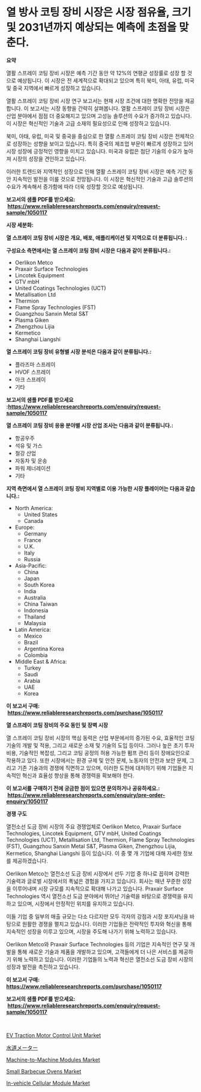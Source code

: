 <p><h1>열 방사 코팅 장비 시장은 시장 점유율, 크기 및 2031년까지 예상되는 예측에 초점을 맞춘다.</h1></p><p><strong>요약</strong></p>
<p><p>열활 스프레이 코팅 장비 시장은 예측 기간 동안 약 12%의 연평균 성장률로 성장 할 것으로 예상됩니다. 이 시장은 전 세계적으로 확대되고 있으며 특히 북미, 아태, 유럽, 미국 및 중국 지역에서 빠르게 성장하고 있습니다.</p><p>열활 스프레이 코팅 장비 시장 연구 보고서는 현재 시장 조건에 대한 명확한 전망을 제공합니다. 이 보고서는 시장 동향을 간략히 살펴봅니다. 열활 스프레이 코팅 장비 시장은 산업 분야에서 점점 더 중요해지고 있으며 고성능 솔루션의 수요가 증가하고 있습니다. 이 시장은 혁신적인 기술과 고급 소재의 필요성으로 인해 성장하고 있습니다.</p><p>북미, 아태, 유럽, 미국 및 중국을 중심으로 한 열활 스프레이 코팅 장비 시장은 전체적으로 성장하는 성향을 보이고 있습니다. 특히 중국의 제조업 부문이 빠르게 성장하고 있어 시장 성장에 긍정적인 영향을 미치고 있습니다. 미국과 유럽은 첨단 기술의 수요가 높아져 시장의 성장을 견인하고 있습니다.</p><p>이러한 트렌드와 지역적인 성장으로 인해 열활 스프레이 코팅 장비 시장은 예측 기간 동안 지속적인 발전을 이룰 것으로 전망됩니다. 이 시장은 혁신적인 기술과 고급 솔루션의 수요가 계속해서 증가함에 따라 더욱 성장할 것으로 예상됩니다.</p></p>
<p><strong>보고서의 샘플 PDF를 받으세요: &nbsp;<a href="https://www.reliableresearchreports.com/enquiry/request-sample/1050117">https://www.reliableresearchreports.com/enquiry/request-sample/1050117</a></strong></p>
<p><strong>시장 세분화:</strong></p>
<p><strong> 열 스프레이 코팅 장비 시장은 개요, 배포, 애플리케이션 및 지역으로 더 분류됩니다. :</strong></p>
<p><strong>구성요소 측면에서는 열 스프레이 코팅 장비 시장은 다음과 같이 분류됩니다.:</strong></p>
<p><ul><li>Oerlikon Metco</li><li>Praxair Surface Technologies</li><li>Lincotek Equipment</li><li>GTV mbH</li><li>United Coatings Technologies (UCT)</li><li>Metallisation Ltd</li><li>Thermion</li><li>Flame Spray Technologies (FST)</li><li>Guangzhou Sanxin Metal S&T</li><li>Plasma Giken</li><li>Zhengzhou Lijia</li><li>Kermetico</li><li>Shanghai Liangshi</li></ul></p>
<p><strong> 열 스프레이 코팅 장비 유형별 시장 분석은 다음과 같이 분류됩니다.:</strong></p>
<p><ul><li>플라즈마 스프레이</li><li>HVOF 스프레이</li><li>아크 스프레이</li><li>기타</li></ul></p>
<p><strong>보고서의 샘플 PDF를 받으세요 :<a href="https://www.reliableresearchreports.com/enquiry/request-sample/1050117">https://www.reliableresearchreports.com/enquiry/request-sample/1050117</a></strong></p>
<p><strong> 열 스프레이 코팅 장비 응용 분야별 시장 산업 조사는 다음과 같이 분류됩니다.:</strong></p>
<p><ul><li>항공우주</li><li>석유 및 가스</li><li>철강 산업</li><li>자동차 및 운송</li><li>파워 제너레이션</li><li>기타</li></ul></p>
<p><strong>지역 측면에서 열 스프레이 코팅 장비 지역별로 이용 가능한 시장 플레이어는 다음과 같습니다.:</strong></p>
<p><ul>
    <li>
        North America:
        <ul>
            <li>United States</li>
            <li>Canada</li>
        </ul>
    </li>
    <li>
        Europe:
        <ul>
            <li>Germany</li>
            <li>France</li>
            <li>U.K.</li>
            <li>Italy</li>
            <li>Russia</li>
        </ul>
    </li>
    <li>
        Asia-Pacific:
        <ul>
            <li>China</li>
            <li>Japan</li>
            <li>South Korea</li>
            <li>India</li>
            <li>Australia</li>
            <li>China Taiwan</li>
            <li>Indonesia</li>
            <li>Thailand</li>
            <li>Malaysia</li>
        </ul>
    </li>
    <li>
        Latin America:
        <ul>
            <li>Mexico</li>
            <li>Brazil</li>
            <li>Argentina Korea</li>
            <li>Colombia</li>
        </ul>
    </li>
    <li>
        Middle East & Africa:
        <ul>
            <li>Turkey</li>
            <li>Saudi</li>
            <li>Arabia</li>
            <li>UAE</li>
            <li>Korea</li>
        </ul>
    </li>
    </ul></p>
<p><strong>이 보고서 구매: &nbsp;<a href="https://www.reliableresearchreports.com/purchase/1050117">https://www.reliableresearchreports.com/purchase/1050117</a></strong></p>
<p><strong>열 스프레이 코팅 장비의 주요 동인 및 장벽 시장</strong></p>
<p><p>열 스프레이 코팅 장비 시장의 핵심 동력은 산업 부문에서의 증가된 수요, 효율적인 코팅 기술의 개발 및 적용, 그리고 새로운 소재 및 기술의 도입 등이다. 그러나 높은 초기 투자 비용, 기술적인 복잡성, 그리고 코팅 공정의 허용 가능한 펌프 관리 등이 장애요인으로 작용하고 있다. 또한 시장에서는 환경 규제 및 안전 문제, 노동자의 안전과 보안 문제, 그리고 기존 기술과의 경쟁에 직면하고 있으며, 이러한 도전에 대처하기 위해 기업들은 지속적인 혁신과 효율성 향상을 통해 경쟁력을 확보해야 한다.</p></p>
<p><strong>이 보고서를 구매하기 전에 궁금한 점이 있으면 문의하거나 공유하세요.: &nbsp;<a href="https://www.reliableresearchreports.com/enquiry/pre-order-enquiry/1050117">https://www.reliableresearchreports.com/enquiry/pre-order-enquiry/1050117</a></strong></p>
<p><strong>경쟁 구도</strong></p>
<p><p>열전소선 도금 장비 시장의 주요 경쟁업체로 Oerlikon Metco, Praxair Surface Technologies, Lincotek Equipment, GTV mbH, United Coatings Technologies (UCT), Metallisation Ltd, Thermion, Flame Spray Technologies (FST), Guangzhou Sanxin Metal S&T, Plasma Giken, Zhengzhou Lijia, Kermetico, Shanghai Liangshi 등이 있습니다. 이 중 몇 개 기업에 대해 자세한 정보를 제공하겠습니다.</p><p>Oerlikon Metco는 열전소선 도금 장비 시장에서 선두 기업 중 하나로 꼽히며 강력한 기술력과 글로벌 시장에서의 폭넓은 경험을 가지고 있습니다. 회사는 매년 꾸준한 성장을 이루어내며 시장 규모를 지속적으로 확대해 나가고 있습니다. Praxair Surface Technologies 역시 열전소선 도금 분야에서 뛰어난 기술력을 바탕으로 경쟁력을 유지하고 있으며, 시장에서 안정적인 위치를 유지하고 있습니다.</p><p>이들 기업 중 일부의 매출 규모는 다소 다르지만 모두 각자의 강점과 시장 포지셔닝을 바탕으로 원활한 경쟁을 펼치고 있습니다. 이러한 기업들은 전략적인 투자와 혁신을 통해 지속적인 성장을 이루고 있으며, 시장을 주도해 나가기 위해 노력하고 있습니다.</p><p>Oerlikon Metco와 Praxair Surface Technologies 등의 기업은 지속적인 연구 및 개발을 통해 새로운 기술과 제품을 개발하고 있으며, 고객들에게 더 나은 서비스를 제공하기 위해 노력하고 있습니다. 이러한 기업들의 노력과 혁신은 열전소선 도금 장비 시장의 성장과 발전을 촉진하고 있습니다.</p></p>
<p><strong>이 보고서 구매: &nbsp; <a href="https://www.reliableresearchreports.com/purchase/1050117">https://www.reliableresearchreports.com/purchase/1050117</a></strong></p>
<p><strong>보고서의 샘플 PDF를 받으세요: &nbsp;<a href="https://www.reliableresearchreports.com/enquiry/request-sample/1050117">https://www.reliableresearchreports.com/enquiry/request-sample/1050117</a></strong><strong></strong></p>
<p>&nbsp;</p>
<p><p><a href="https://github.com/CliffMedina6/Market-Research-Report-List-3/blob/main/ev-traction-motor-control-unit-market.md">EV Traction Motor Control Unit Market</a></p><p><a href="https://github.com/cbigkbh02719/Market-Research-Report-List-1/blob/main/8998665188864.md">水道メーター</a></p><p><a href="https://view.publitas.com/reportprime-1/machine-to-machine-modules-market-research-report-unlocks-analysis-on-the-market-financial-status-market-size-and-market-revenue-upto-2030/">Machine-to-Machine Modules Market</a></p><p><a href="https://issuu.com/reportprime-2/docs/small-barbecue-ovens-market-size-2030.pptx">Small Barbecue Ovens Market</a></p><p><a href="https://github.com/provorikovar/Market-Research-Report-List-3/blob/main/in-vehicle-cellular-module-market.md">In-vehicle Cellular Module Market</a></p></p>